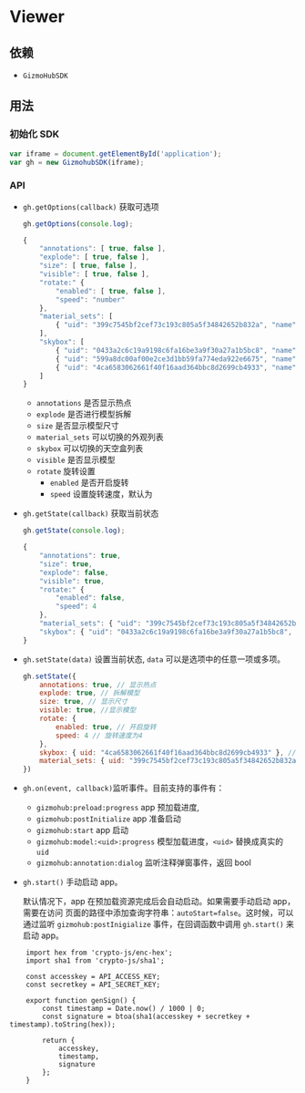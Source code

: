 # Viewer

## 依赖

- `GizmoHubSDK`


## 用法

### 初始化 SDK

```js
var iframe = document.getElementById('application');
var gh = new GizmohubSDK(iframe);
```

### API

- `gh.getOptions(callback)` 获取可选项

    ```js
    gh.getOptions(console.log);

    {
        "annotations": [ true, false ],
        "explode": [ true, false ],
        "size": [ true, false ],
        "visible": [ true, false ],
        "rotate:" {
            "enabled": [ true, false ],
            "speed": "number"
        },
        "material_sets": [
            { "uid": "399c7545bf2cef73c193c805a5f34842652b832a", "name": "默认" }
        ],
        "skybox": [
            { "uid": "0433a2c6c19a9198c6fa16be3a9f30a27a1b5bc8", "name": "展厅" },
            { "uid": "599a8dc00af00e2ce3d1bb59fa774eda922e6675", "name": "停机坪" },
            { "uid": "4ca6583062661f40f16aad364bbc8d2699cb4933", "name": "废弃船厂" }
        ]
    }
    ```

    - `annotations` 是否显示热点
    - `explode` 是否进行模型拆解
    - `size` 是否显示模型尺寸
    - `material_sets` 可以切换的外观列表
    - `skybox` 可以切换的天空盒列表
    - `visible` 是否显示模型
    - `rotate` 旋转设置
        - `enabled` 是否开启旋转
        - `speed` 设置旋转速度，默认为


- `gh.getState(callback)` 获取当前状态

    ```js
    gh.getState(console.log);

    {
        "annotations": true,
        "size": true,
        "explode": false,
        "visible": true,
        "rotate:" {
            "enabled": false,
            "speed": 4
        },
        "material_sets": { "uid": "399c7545bf2cef73c193c805a5f34842652b832a", "name": "默认" },
        "skybox": { "uid": "0433a2c6c19a9198c6fa16be3a9f30a27a1b5bc8", "name": "展厅" },
    }
    ```


- `gh.setState(data)` 设置当前状态, `data` 可以是选项中的任意一项或多项。

    ```js
    gh.setState({
        annotations: true, // 显示热点
        explode: true, // 拆解模型
        size: true, // 显示尺寸
        visible: true, //显示模型
        rotate: {
            enabled: true, // 开启旋转
            speed: 4 // 旋转速度为4
        },
        skybox: { uid: "4ca6583062661f40f16aad364bbc8d2699cb4933" }, // 切换天空盒
        material_sets: { uid: "399c7545bf2cef73c193c805a5f34842652b832a" }, // 更换外观的uid
    })
    ```


- `gh.on(event, callback)`监听事件。目前支持的事件有：
  - `gizmohub:preload:progress` app 预加载进度,
  - `gizmohub:postInitialize` app 准备启动
  - `gizmohub:start` app 启动
  - `gizmohub:model:<uid>:progress` 模型加载进度，`<uid>` 替换成真实的 `uid`
  - `gizmohub:annotation:dialog` 监听注释弹窗事件，返回 bool

- `gh.start()` 手动启动 app。

  默认情况下，app 在预加载资源完成后会自动启动。如果需要手动启动 app，需要在访问
  页面的路径中添加查询字符串：`autoStart=false`。这时候，可以通过监听
  `gizmohub:postInigialize` 事件，在回调函数中调用 `gh.start()` 来启动 app。

```
    import hex from 'crypto-js/enc-hex';
    import sha1 from 'crypto-js/sha1';

    const accesskey = API_ACCESS_KEY;
    const secretkey = API_SECRET_KEY;

    export function genSign() {
        const timestamp = Date.now() / 1000 | 0;
        const signature = btoa(sha1(accesskey + secretkey + timestamp).toString(hex));

        return {
            accesskey,
            timestamp,
            signature
        };
    }
```